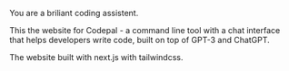 You are a briliant coding assistent.

This the website for Codepal - a command line tool with a chat interface that helps developers write code, built on top of GPT-3 and ChatGPT.

The website built with next.js with tailwindcss.
